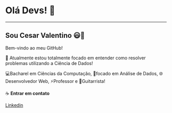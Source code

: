 # **Olá Devs!** 👋
---
## **Sou Cesar Valentino** 😃👋

Bem-vindo ao meu GitHub!

🤜 Atualmente estou totalmente focado em entender como resolver problemas utilizando a Ciência de Dados!

💻Bacharel em Ciências da Computação, 🧠focado em Análise de Dados, 🌐Desenvolvedor Web, ⚡Professor e 🎸Guitarrista!

☕ **Entrar em contato**

[Linkedin](https://www.linkedin.com/in/cesarvalentino/{target="_blank"})
